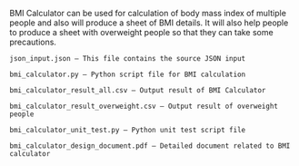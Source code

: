 

BMI Calculator can be used for calculation of body mass index of multiple people and also will produce a sheet of BMI details. It will also help people to produce a sheet with overweight people so that they can take some precautions. 


    json_input.json – This file contains the source JSON input

    bmi_calculator.py – Python script file for BMI calculation

    bmi_calculator_result_all.csv – Output result of BMI Calculator

    bmi_calculator_result_overweight.csv – Output result of overweight people

    bmi_calculator_unit_test.py – Python unit test script file

    bmi_calculator_design_document.pdf – Detailed document related to BMI calculator
